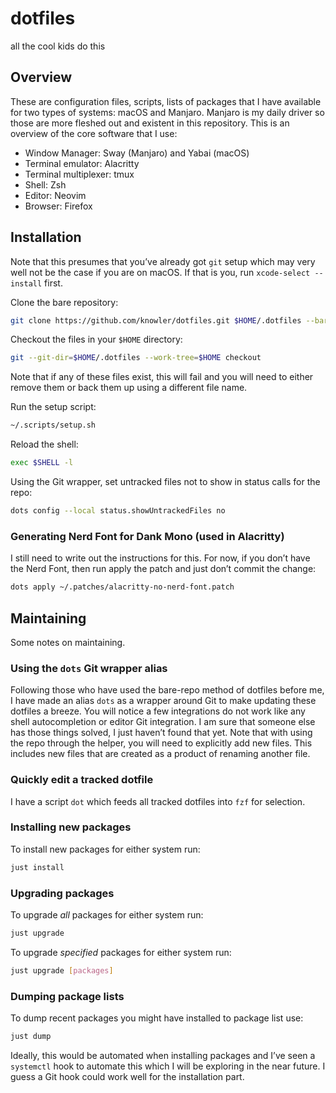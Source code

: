 # dotfiles

all the cool kids do this

## Overview

These are configuration files, scripts, lists of packages that I have available
for two types of systems: macOS and Manjaro. Manjaro is my daily driver so those
are more fleshed out and existent in this repository. This is an overview of the
core software that I use:

- Window Manager: Sway (Manjaro) and Yabai (macOS)
- Terminal emulator: Alacritty
- Terminal multiplexer: tmux
- Shell: Zsh
- Editor: Neovim
- Browser: Firefox

## Installation

Note that this presumes that you’ve already got `git` setup which may very well
not be the case if you are on macOS. If that is you, run `xcode-select
--install` first.

Clone the bare repository:

```bash
git clone https://github.com/knowler/dotfiles.git $HOME/.dotfiles --bare
```

Checkout the files in your `$HOME` directory:

```bash
git --git-dir=$HOME/.dotfiles --work-tree=$HOME checkout
```

Note that if any of these files exist, this will fail and you will need to
either remove them or back them up using a different file name.

Run the setup script:

```bash
~/.scripts/setup.sh
```

Reload the shell:

```bash
exec $SHELL -l
```

Using the Git wrapper, set untracked files not to show in status calls for the
repo:

```bash
dots config --local status.showUntrackedFiles no
```

### Generating Nerd Font for Dank Mono (used in Alacritty)

I still need to write out the instructions for this. For now, if you don’t have
the Nerd Font, then run apply the patch and just don’t commit the change:

```bash
dots apply ~/.patches/alacritty-no-nerd-font.patch
```

## Maintaining

Some notes on maintaining.

### Using the `dots` Git wrapper alias

Following those who have used the bare-repo method of dotfiles before me, I have
made an alias `dots` as a wrapper around Git to make updating these dotfiles a
breeze. You will notice a few integrations do not work like any shell
autocompletion or editor Git integration. I am sure that someone else has those
things solved, I just haven’t found that yet. Note that with using the repo
through the helper, you will need to explicitly add new files. This includes new
files that are created as a product of renaming another file.

### Quickly edit a tracked dotfile

I have a script `dot` which feeds all tracked dotfiles into `fzf` for selection.

### Installing new packages

To install new packages for either system run:

```bash
just install
```

### Upgrading packages

To upgrade _all_ packages for either system run:

```bash
just upgrade
```

To upgrade _specified_ packages for either system run:

```bash
just upgrade [packages]
```

### Dumping package lists

To dump recent packages you might have installed to package list use:

```bash
just dump
```

Ideally, this would be automated when installing packages and I’ve seen a
`systemctl` hook to automate this which I will be exploring in the near future.
I guess a Git hook could work well for the installation part.
